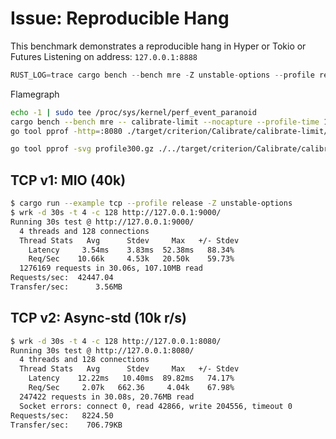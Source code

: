 # Issue: Reproducible Hang

This benchmark demonstrates a reproducible hang in Hyper or Tokio or Futures
Listening on address: `127.0.0.1:8888`

```rust
RUST_LOG=trace cargo bench --bench mre -Z unstable-options --profile release -- calibrate-limit --nocapture &> bench-trace.log
```

Flamegraph

```bash
echo -1 | sudo tee /proc/sys/kernel/perf_event_paranoid
cargo bench --bench mre -- calibrate-limit --nocapture --profile-time 130
go tool pprof -http=:8080 ./target/criterion/Calibrate/calibrate-limit/100000/profile/profile.pb

go tool pprof -svg profile300.gz ./../target/criterion/Calibrate/calibrate-limit/100000/profile/profile.pb
```

## TCP v1: MIO (40k)

```bash
$ cargo run --example tcp --profile release -Z unstable-options
$ wrk -d 30s -t 4 -c 128 http://127.0.0.1:9000/
Running 30s test @ http://127.0.0.1:9000/
  4 threads and 128 connections
  Thread Stats   Avg      Stdev     Max   +/- Stdev
    Latency     3.54ms    3.83ms  52.38ms   88.34%
    Req/Sec    10.66k     4.53k   20.50k    59.73%
  1276169 requests in 30.06s, 107.10MB read
Requests/sec:  42447.04
Transfer/sec:      3.56MB
```

## TCP v2: Async-std (10k r/s)

```bash
$ wrk -d 30s -t 4 -c 128 http://127.0.0.1:8080/
Running 30s test @ http://127.0.0.1:8080/
  4 threads and 128 connections
  Thread Stats   Avg      Stdev     Max   +/- Stdev
    Latency    12.22ms   10.40ms  89.82ms   74.17%
    Req/Sec     2.07k   662.36     4.04k    67.98%
  247422 requests in 30.08s, 20.76MB read
  Socket errors: connect 0, read 42866, write 204556, timeout 0
Requests/sec:   8224.50
Transfer/sec:    706.79KB
```

